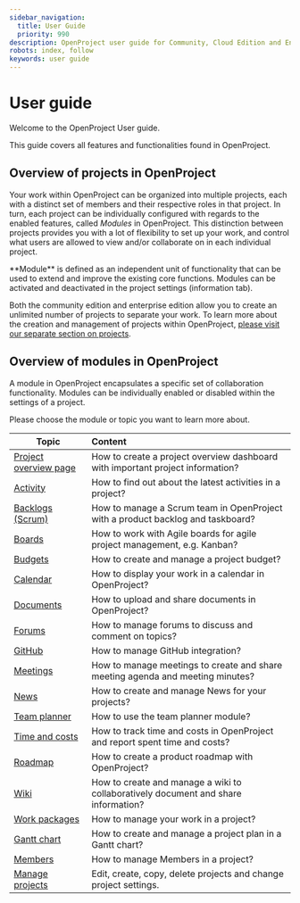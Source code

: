 ```yaml
---
sidebar_navigation:
  title: User Guide
  priority: 990
description: OpenProject user guide for Community, Cloud Edition and Enterprise Edition.
robots: index, follow
keywords: user guide
---
```

# User guide

Welcome to the OpenProject User guide.

This guide covers all features and functionalities found in OpenProject. 



## Overview of projects in OpenProject

Your work within OpenProject can be organized into multiple projects, each with a distinct set of members and their respective roles in that project.  In turn, each project can be individually configured with regards to the enabled features, called *Modules* in OpenProject. This distinction between projects provides you with a lot of flexibility to set up your work, and control what users are allowed to view and/or collaborate on in each individual project.

<div class="glossary">
**Module** is defined as an independent unit of functionality that can be used to extend and improve the existing core functions. Modules can be activated and deactivated in the project settings (information tab).
</div>


Both the community edition and enterprise edition allow you to create an unlimited number of projects to separate your work. To learn more about the creation and management of projects within OpenProject, [please visit our separate section on projects](projects/).

## Overview of modules in OpenProject

A module in OpenProject encapsulates a specific set of collaboration functionality. Modules can be individually enabled or disabled within the settings of a project.

Please choose the module or topic you want to learn more about.

| Topic                                                        | Content                                                      |
| ------------------------------------------------------------ | :----------------------------------------------------------- |
| [Project overview page](project-overview)                    | How to create a project overview dashboard with important project information? |
| [Activity](activity)                                         | How to find out about the latest activities in a project?    |
| [Backlogs (Scrum)](backlogs-scrum)                           | How to manage a Scrum team in OpenProject with a product backlog and taskboard? |
| [Boards](agile-boards)                                       | How to work with Agile boards for agile project management, e.g. Kanban? |
| [Budgets](budgets)                                           | How to create and manage a project budget?                   |
| [Calendar](calendar)                                         | How to display your work in a calendar in OpenProject?       |
| [Documents](documents)                                       | How to upload and share documents in OpenProject?            |
| [Forums](forums)                                             | How to manage forums to discuss and comment on topics?       |
| [GitHub](../system-admin-guide/integrations/github-integration/) | How to manage GitHub integration?                            |
| [Meetings](meetings)                                         | How to manage meetings to create and share meeting agenda and meeting minutes? |
| [News](news)                                                 | How to create and manage News for your projects?             |
| [Team planner](team-planner)                                 | How to use the team planner module?                          |
| [Time and costs](time-and-costs)                             | How to track time and costs in OpenProject and report spent time and costs? |
| [Roadmap](roadmap)                                           | How to create a product roadmap with OpenProject?            |
| [Wiki](wiki)                                                 | How to create and manage a wiki to collaboratively document and share information? |
| [Work packages](work-packages)                               | How to manage your work in a project?                        |
| [Gantt chart](gantt-chart)                                   | How to create and manage a project plan in a Gantt chart?    |
| [Members](members/)                                          | How to manage Members in a project?                          |
| [Manage projects](projects)                                  | Edit, create, copy, delete projects and change project settings. |

